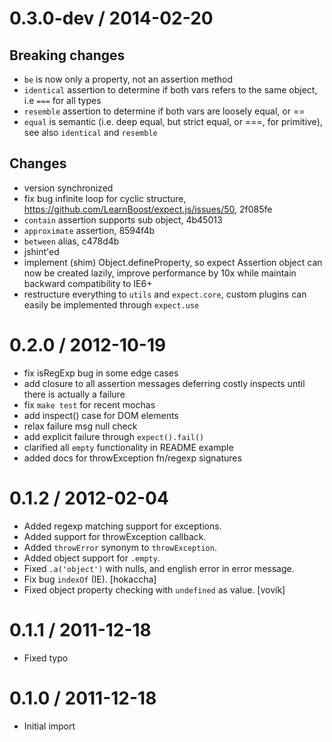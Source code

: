 
# 0.3.0-dev / 2014-02-20

## Breaking changes

- `be` is now only a property, not an assertion method
- `identical` assertion to determine if both vars refers to the same object, i.e `===` for all types
- `resemble` assertion to determine if both vars are loosely equal, or ==
- `equal` is semantic (i.e. deep equal, but strict equal, or ===, for primitive), see also `identical` and `resemble`

## Changes
- version synchronized
- fix bug infinite loop for cyclic structure, https://github.com/LearnBoost/expect.js/issues/50, 2f085fe
- `contain` assertion supports sub object, 4b45013
- `approximate` assertion, 8594f4b
- `between` alias, c478d4b
- jshint'ed
- implement (shim) Object.defineProperty, so expect Assertion object can now be created lazily, improve performance by 10x
while maintain backward compatibility to IE6+
- restructure everything to `utils` and `expect.core`, custom plugins can easily be implemented through `expect.use`


0.2.0 / 2012-10-19
==================

  * fix isRegExp bug in some edge cases
  * add closure to all assertion messages deferring costly inspects
    until there is actually a failure
  * fix `make test` for recent mochas
  * add inspect() case for DOM elements
  * relax failure msg null check
  * add explicit failure through `expect().fail()`
  * clarified all `empty` functionality in README example
  * added docs for throwException fn/regexp signatures

0.1.2 / 2012-02-04
==================

  * Added regexp matching support for exceptions.
  * Added support for throwException callback.
  * Added `throwError` synonym to `throwException`.
  * Added object support for `.empty`.
  * Fixed `.a('object')` with nulls, and english error in error message.
  * Fix bug `indexOf` (IE). [hokaccha]
  * Fixed object property checking with `undefined` as value. [vovik]

0.1.1 / 2011-12-18
==================

  * Fixed typo

0.1.0 / 2011-12-18
==================

  * Initial import
